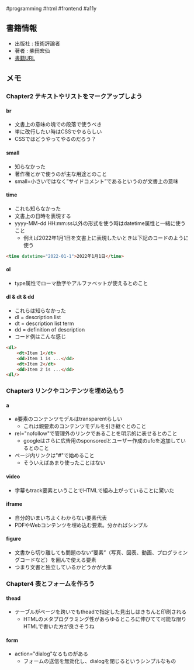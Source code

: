#programming  #html #frontend #a11y

## 書籍情報

- 出版社 : 技術評論者
- 著者 :  柴田宏仙
- [書籍URL](https://gihyo.jp/book/2022/978-4-297-13132-6)

## メモ

### Chapter2 テキストやリストをマークアップしよう

####  br
 
- 文書上の意味の塊での段落で使うべき
- 単に改行したい時はCSSでやるらしい
- CSSではどうやってやるのだろう？

#### small

- 知らなかった
- 著作権とかで使うのが主な用途とのこと
- small=小さいではなく”サイドコメント”であるというのが文書上の意味

#### time

- これも知らなかった
- 文書上の日時を表現する
- yyyy-MM-dd HH:mm:ss以外の形式を使う時はdatetime属性と一緒に使うこと
	- 例えば2022年1月1日を文書上に表現したいときは下記のコードのように使う

```html
<time datetime="2022-01-1">2022年1月1日</time>
```

#### ol

- type属性でローマ数字やアルファベットが使えるとのこと

#### dl & dt & dd

- これらは知らなかった
- dl = description list
- dt = description list term
- dd = definition of description
- コード例はこんな感じ

```html
<dl>
	<dt>Item 1</dt>
	<dd>Item 1 is ...</dd>
	<dt>Item 2</dt>
	<dd>Item 2 is ...</dd>
<dl/>
```

### Chapter3 リンクやコンテンツを埋め込もう

#### a

- a要素のコンテンツモデルはtransparentらしい
	- これは親要素のコンテンツモデルを引き継ぐとのこと
- rel="nofollow"で管理外のリンクであることを明示的に表せるとのこと
	- googleはさらに広告用のsponsoredとユーザー作成のufcを追加しているとのこと
- ページ内リンクは"#"で始めること
	- そういえばあまり使ったことはない

#### video

- 字幕もtrack要素ということでHTMLで組み上がっていることに驚いた

#### iframe

- 自分的いまいちよくわからない要素代表
- PDFやWebコンテンツを埋め込む要素。分かればシンプル

#### figure

- 文書から切り離しても問題のない”要素”（写真、図表、動画、プログラミングコードなど）を囲んで使える要素
- つまり文書と独立しているかどうかが大事

### Chapter4 表とフォームを作ろう

#### thead

- テーブルがページを跨いでもtheadで指定した見出しはきちんと印刷される
	- HTMLのメタプログラミング性があらゆるところに伸びてて可能な限りHTMLで書いた方が良さそうね

#### form

- action="dialog"なるものがある
	- フォームの送信を無効化し、dialogを閉じるというシンプルなもの
